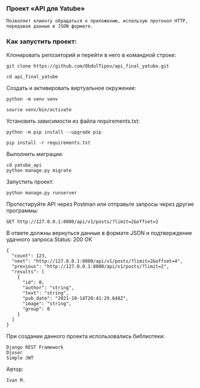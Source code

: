 ### Проект «API для Yatube»

```
Позволяет клиенту обращаться к приложению, использую протокол HTTP, передавая данные в JSON формате.
```

### Как запустить проект:

Клонировать репозиторий и перейти в него в командной строке:

```
git clone https://github.com/ObdulTipov/api_final_yatube.git
```

```
cd api_final_yatube
```

Cоздать и активировать виртуальное окружение:

```
python -m venv venv
```

```
source venv/bin/activate
```

Установить зависимости из файла requirements.txt:

```
python -m pip install --upgrade pip
```

```
pip install -r requirements.txt
```

Выполнить миграции:

```
cd yatube_api
python manage.py migrate
```

Запустить проект:

```
python manage.py runserver
```

Протестируйте API через Postman или отправьте запросы через другие программы:

```
GET http://127.0.0.1:8000/api/v1/posts/?limit=2&offset=2
```

В ответе должны вернуться данные в формате JSON и подтверждение удачного запроса Status: 200 ОК

```
{
  "count": 123,
  "next": "http://127.0.0.1:8000/api/v1/posts/?limit=2&offset=4",
  "previous": "http://127.0.0.1:8000/api/v1/posts/?limit=2",
  "results": [
    {
      "id": 0,
      "author": "string",
      "text": "string",
      "pub_date": "2021-10-14T20:41:29.648Z",
      "image": "string",
      "group": 0
    }
  ]
}
```

При создании данного проекта использовались библиотеки:

```
Django REST Framework
Djoser
Simple JWT
```

Автор:

```
Ivan M.
```
